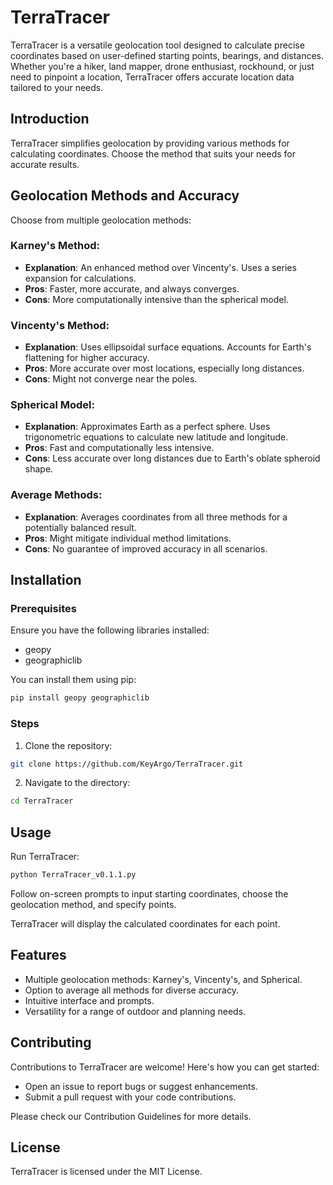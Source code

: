 # TerraTracer

TerraTracer is a versatile geolocation tool designed to calculate precise coordinates based on user-defined starting points, bearings, and distances. Whether you're a hiker, land mapper, drone enthusiast, rockhound, or just need to pinpoint a location, TerraTracer offers accurate location data tailored to your needs.

## Introduction

TerraTracer simplifies geolocation by providing various methods for calculating coordinates. Choose the method that suits your needs for accurate results.

## Geolocation Methods and Accuracy

Choose from multiple geolocation methods:

### Karney's Method:

* **Explanation**: An enhanced method over Vincenty's. Uses a series expansion for calculations.
* **Pros**: Faster, more accurate, and always converges.
* **Cons**: More computationally intensive than the spherical model.

### Vincenty's Method:

* **Explanation**: Uses ellipsoidal surface equations. Accounts for Earth's flattening for higher accuracy.
* **Pros**: More accurate over most locations, especially long distances.
* **Cons**: Might not converge near the poles.

### Spherical Model:

* **Explanation**: Approximates Earth as a perfect sphere. Uses trigonometric equations to calculate new latitude and longitude.
* **Pros**: Fast and computationally less intensive.
* **Cons**: Less accurate over long distances due to Earth's oblate spheroid shape.

### Average Methods:

* **Explanation**: Averages coordinates from all three methods for a potentially balanced result.
* **Pros**: Might mitigate individual method limitations.
* **Cons**: No guarantee of improved accuracy in all scenarios.

## Installation

### Prerequisites

Ensure you have the following libraries installed:

* geopy
* geographiclib

You can install them using pip:

```bash
pip install geopy geographiclib
```

### Steps

1. Clone the repository:

```bash
git clone https://github.com/KeyArgo/TerraTracer.git
```

2. Navigate to the directory:

```bash
cd TerraTracer
```

## Usage

Run TerraTracer:

```bash
python TerraTracer_v0.1.1.py
```

Follow on-screen prompts to input starting coordinates, choose the geolocation method, and specify points.

TerraTracer will display the calculated coordinates for each point.

## Features

* Multiple geolocation methods: Karney's, Vincenty's, and Spherical.
* Option to average all methods for diverse accuracy.
* Intuitive interface and prompts.
* Versatility for a range of outdoor and planning needs.

## Contributing

Contributions to TerraTracer are welcome! Here's how you can get started:

* Open an issue to report bugs or suggest enhancements.
* Submit a pull request with your code contributions.

Please check our Contribution Guidelines for more details.

## License

TerraTracer is licensed under the MIT License.
